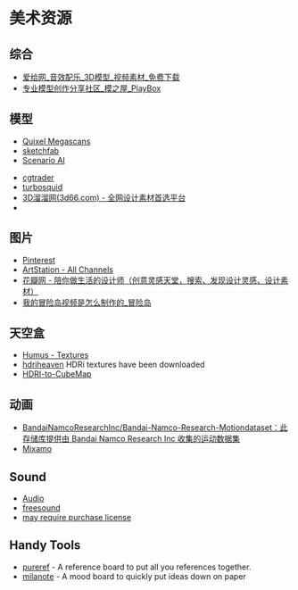 # 美术资源

## 综合

- [爱给网_音效配乐_3D模型_视频素材_免费下载](https://www.aigei.com/)
- [专业模型创作分享社区_模之屋_PlayBox](https://www.aplaybox.com/)

## 模型

* [Quixel Megascans](https://quixel.com/megascans/collections)
* [sketchfab](https://sketchfab.com/)
* [Scenario AI](https://www.scenario.gg/)
- [cgtrader](https://www.cgtrader.com/)
- [turbosquid](https://www.turbosquid.com/)
- [3D溜溜网(3d66.com) - 全网设计素材首选平台](https://www.3d66.com/)
- 
## 图片

- [Pinterest](https://www.pinterest.com/)
- [ArtStation - All Channels](https://www.artstation.com/?sort_by=community&dimension=all)
- [花瓣网 - 陪你做生活的设计师（创意灵感天堂，搜索、发现设计灵感、设计素材）](https://huaban.com/)
- [我的冒险岛视频是怎么制作的_冒险岛](https://www.bilibili.com/video/BV1nx4y1k7dt/?spm_id_from=333.1007.top_right_bar_window_custom_collection.content.click&vd_source=ebf06d572d5366b5ef7bc5032fefb08d)

## 天空盒

* [Humus - Textures](https://www.humus.name/index.php?page=Textures)
* [hdriheaven](https://hdrihaven.com/) HDRi textures have been downloaded
* [HDRI-to-CubeMap](https://github.com/matheowis/HDRI-to-CubeMap)

## 动画

* [BandaiNamcoResearchInc/Bandai-Namco-Research-Motiondataset：此存储库提供由 Bandai Namco Research Inc 收集的运动数据集](https://github.com/BandaiNamcoResearchInc/Bandai-Namco-Research-Motiondataset)
* [Mixamo](https://www.mixamo.com/)

## Sound

- [Audio](https://game-icons.net/)
- [freesound](https://freesound.org/)
- [may require purchase license](https://www.epidemicsound.com/)

## Handy Tools

- [pureref](https://www.pureref.com/) - A reference board to put all you references together. 
- [milanote](https://milanote.com/) - A mood board to quickly put ideas down on paper